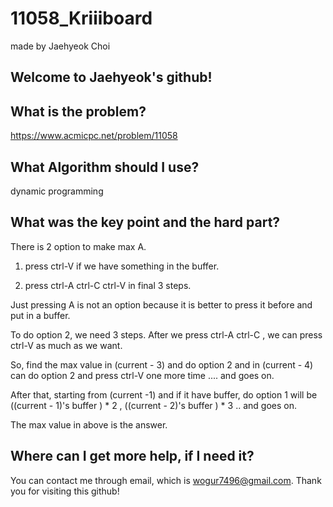 # 11058_Kriiiboard

made by Jaehyeok Choi

## Welcome to Jaehyeok's github!

## What is the problem?

https://www.acmicpc.net/problem/11058

## What Algorithm should I use?

dynamic programming

## What was the key point and the hard part?

There is 2 option to make max A.

1. press ctrl-V if we have something in the buffer.

2. press ctrl-A ctrl-C ctrl-V in final 3 steps.

Just pressing A is not an option because it is better to press it before and put in a buffer.

To do option 2, we need 3 steps. After we press ctrl-A ctrl-C , we can press ctrl-V as much as we want. 

So, find the max value in (current - 3) and do option 2 and in (current - 4) can do option 2 and press ctrl-V one more time .... and goes on.

After that, starting from (current -1) and if it have buffer, do option 1 will be ((current - 1)'s buffer ) * 2 , ((current - 2)'s buffer ) * 3 .. and goes on.

The max value in above is the answer.

## Where can I get more help, if I need it?

You can contact me through email, which is wogur7496@gmail.com.
Thank you for visiting this github!
